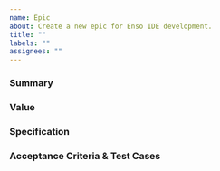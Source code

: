 ```yaml
---
name: Epic
about: Create a new epic for Enso IDE development.
title: ""
labels: ""
assignees: ""
---
```


### Summary

<!--
- This section should summarise the work we want to accomplish during the epic.
-->

### Value

<!--
- A description of the value this epic brings to users.
- The motivation behind this epic.
-->

### Specification

<!--
- The high-level requirements of the epic.
- Any performance requirements for the epic.
-->

### Acceptance Criteria & Test Cases

<!--
- The high-level acceptance criteria for the epic.
- The test plan for the epic.
-->
